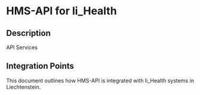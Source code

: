 # HMS-API for li_Health

## Description

API Services

## Integration Points

This document outlines how HMS-API is integrated with li_Health systems in Liechtenstein.
